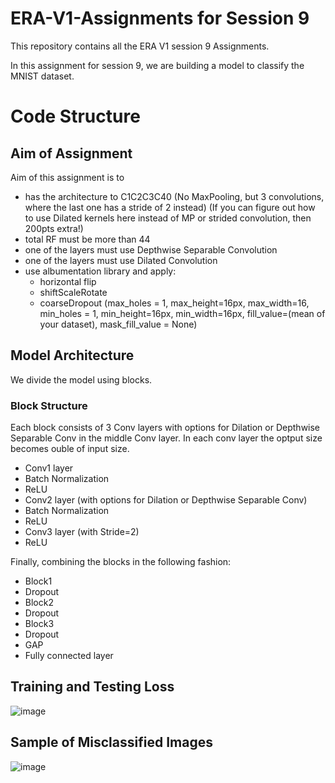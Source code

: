 # ERA-V1-Assignments for Session 9
This repository contains all the ERA V1 session 9 Assignments.

In this assignment for session 9, we are building a model to classify the MNIST dataset.

# Code Structure
## Aim of Assignment
Aim of this assignment is to 
  - has the architecture to C1C2C3C40 (No MaxPooling, but 3 convolutions, where the last one has a stride of 2 instead) (If you can figure out how to use Dilated kernels here instead of MP or strided convolution, then 200pts extra!)
  - total RF must be more than 44
  - one of the layers must use Depthwise Separable Convolution
  - one of the layers must use Dilated Convolution
  - use albumentation library and apply:
    - horizontal flip
    - shiftScaleRotate
    - coarseDropout (max_holes = 1, max_height=16px, max_width=16, min_holes = 1, min_height=16px, min_width=16px, fill_value=(mean of your dataset), mask_fill_value = None)

## Model Architecture
We divide the model using blocks.
### Block Structure
Each block consists of 3 Conv layers with options for Dilation or Depthwise Separable Conv in the middle Conv layer. In each conv layer the optput size becomes ouble of input size.
  - Conv1 layer
  - Batch Normalization
  - ReLU
  - Conv2 layer (with options for Dilation or Depthwise Separable Conv)
  - Batch Normalization
  -  ReLU
  - Conv3 layer (with Stride=2)
  - ReLU

Finally, combining the blocks in the following fashion:
  - Block1
  - Dropout
  - Block2
  - Dropout
  - Block3
  - Dropout
  - GAP
  - Fully connected layer

## Training and Testing Loss
![image](https://github.com/dknayakbu/ERA-V1-Assignments/assets/20933037/df4a0878-54ce-49ed-9997-4ffc180a5774)

## Sample of Misclassified Images
![image](https://github.com/dknayakbu/ERA-V1-Assignments/assets/20933037/dd176ca2-5623-49ea-9da4-0e01adf6e373)



